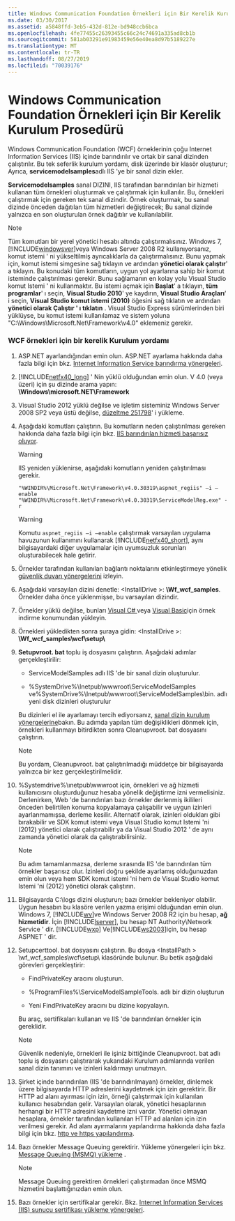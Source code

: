 ```yaml
---
title: Windows Communication Foundation Örnekleri için Bir Kerelik Kurulum Prosedürü
ms.date: 03/30/2017
ms.assetid: a5848ffd-3eb5-432d-812e-bd948ccb6bca
ms.openlocfilehash: 4fe77455c26393455c66c24c74691a335ad8cb1b
ms.sourcegitcommit: 581ab03291e91983459e56e40ea8d97b5189227e
ms.translationtype: MT
ms.contentlocale: tr-TR
ms.lasthandoff: 08/27/2019
ms.locfileid: "70039176"
---
```

# <a name="one-time-setup-procedure-for-the-windows-communication-foundation-samples"></a>Windows Communication Foundation Örnekleri için Bir Kerelik Kurulum Prosedürü

Windows Communication Foundation (WCF) örneklerinin çoğu Internet Information Services (IIS) içinde barındırılır ve ortak bir sanal dizinden çalıştırılır. Bu tek seferlik kurulum yordamı, disk üzerinde bir klasör oluşturur; Ayrıca, **servicemodelsamples**adlı IIS 'ye bir sanal dizin ekler.

**Servicemodelsamples** sanal DIZINI, IIS tarafından barındırılan bir hizmeti kullanan tüm örnekleri oluşturmak ve çalıştırmak için kullanılır. Bu, örnekleri çalıştırmak için gereken tek sanal dizindir. Örnek oluşturmak, bu sanal dizinde önceden dağıtılan tüm hizmetleri değiştirecek; Bu sanal dizinde yalnızca en son oluşturulan örnek dağıtılır ve kullanılabilir.

> [!NOTE]
> Tüm komutları bir yerel yönetici hesabı altında çalıştırmalısınız. Windows 7, [!INCLUDE[windowsver](../../../../includes/windowsver-md.md)]veya Windows Server 2008 R2 kullanıyorsanız, komut istemi ' ni yükseltilmiş ayrıcalıklarla da çalıştırmalısınız. Bunu yapmak için, komut istemi simgesine sağ tıklayın ve ardından **yönetici olarak çalıştır**' a tıklayın. Bu konudaki tüm komutların, uygun yol ayarlarına sahip bir komut isteminde çalıştırılması gerekir.  Bunu sağlamanın en kolay yolu Visual Studio komut Istemi ' ni kullanmaktır. Bu istemi açmak için **Başlat**' a tıklayın, **tüm programlar**' ı seçin, **Visual Studio 2010**' ye kaydırın, **Visual Studio Araçları**' i seçin, **Visual Studio komut istemi (2010)** öğesini sağ tıklatın ve ardından **yönetici olarak Çalıştır ' ı tıklatın** . Visual Studio Express sürümlerinden biri yüklüyse, bu komut istemi kullanılamaz ve sistem yoluna "C:\Windows\Microsoft.Net\Framework\v4.0" eklemeniz gerekir.

### <a name="one-time-setup-procedure-for-wcf-samples"></a>WCF örnekleri için bir kerelik Kurulum yordamı

1. ASP.NET ayarlandığından emin olun. ASP.NET ayarlama hakkında daha fazla bilgi için bkz. [Internet Information Service barındırma yönergeleri](../../../../docs/framework/wcf/samples/internet-information-service-hosting-instructions.md).

2. [!INCLUDE[netfx40_long](../../../../includes/netfx40-long-md.md)] ' Nin yüklü olduğundan emin olun. V 4.0 (veya üzeri) için şu dizinde arama yapın: **\Windows\microsoft.NET\Framework**

3. Visual Studio 2012 yüklü değilse ve işletim sisteminiz Windows Server 2008 SP2 veya üstü değilse, [düzeltme 251798](https://go.microsoft.com/fwlink/?LinkId=184693)' i yükleme.

4. Aşağıdaki komutları çalıştırın. Bu komutların neden çalıştırılması gereken hakkında daha fazla bilgi için bkz. [IIS barındırılan hizmeti başarısız oluyor](https://docs.microsoft.com/previous-versions/dotnet/netframework-3.5/ms752252(v=vs.90)).

    > [!WARNING]
    > IIS yeniden yüklenirse, aşağıdaki komutların yeniden çalıştırılması gerekir.

    ```
    "%WINDIR%\Microsoft.Net\Framework\v4.0.30319\aspnet_regiis" –i –enable
    "%WINDIR%\Microsoft.Net\Framework\v4.0.30319\ServiceModelReg.exe" -r
    ```

    > [!WARNING]
    > Komutu `aspnet_regiis –i –enable` çalıştırmak varsayılan uygulama havuzunun kullanımını kullanarak [!INCLUDE[netfx40_short](../../../../includes/netfx40-short-md.md)], aynı bilgisayardaki diğer uygulamalar için uyumsuzluk sorunları oluşturabilecek hale getirir.

5. Örnekler tarafından kullanılan bağlantı noktalarını etkinleştirmeye yönelik [güvenlik duvarı yönergelerini](../../../../docs/framework/wcf/samples/firewall-instructions.md) izleyin.

6. Aşağıdaki varsayılan dizini denetle: \<InstallDrive >: **\Wf_wcf_samples**. Örnekler daha önce yüklenmişse, bu varsayılan dizindir.

7. Örnekler yüklü değilse, bunları [Visual C# ](https://go.microsoft.com/fwlink/?LinkId=190939) veya [Visual Basic](https://go.microsoft.com/fwlink/?LinkID=193373)için örnek indirme konumundan yükleyin.

8. Örnekleri yükledikten sonra şuraya gidin: \<InstallDrive >: **\Wf_wcf_samples\wcf\setup\\**

9. **Setupvroot. bat** toplu iş dosyasını çalıştırın. Aşağıdaki adımlar gerçekleştirilir:

    - ServiceModelSamples adlı IIS 'de bir sanal dizin oluşturulur.

    - %SystemDrive%\Inetpub\wwwroot\ServiceModelSamples ve%SystemDrive%\Inetpub\wwwroot\ServiceModelSamples\bin. adlı yeni disk dizinleri oluşturulur

    Bu dizinleri el ile ayarlamayı tercih ediyorsanız, [sanal dizin kurulum yönergelerine](../../../../docs/framework/wcf/samples/virtual-directory-setup-instructions.md)bakın. Bu adımda yapılan tüm değişiklikleri dönmek için, örnekleri kullanmayı bitirdikten sonra Cleanupvroot. bat dosyasını çalıştırın.

    > [!NOTE]
    > Bu yordam, Cleanupvroot. bat çalıştırılmadığı müddetçe bir bilgisayarda yalnızca bir kez gerçekleştirilmelidir.

10. %Systemdrive%\ınetpub\wwwroot için, örnekleri ve ağ hizmeti kullanıcısını oluşturduğunuz hesaba yönelik değiştirme izni vermelisiniz. Derlenirken, Web 'de barındırılan bazı örnekler derlenmiş ikilileri önceden belirtilen konuma kopyalamaya çalışabilir ve uygun izinleri ayarlanmamışsa, derleme kesilir. Alternatif olarak, izinleri oldukları gibi bırakabilir ve SDK komut istemi veya Visual Studio komut Istemi 'ni (2012) yönetici olarak çalıştırabilir ya da Visual Studio 2012 ' de aynı zamanda yönetici olarak da çalıştırabilirsiniz.

    > [!NOTE]
    > Bu adım tamamlanmazsa, derleme sırasında IIS 'de barındırılan tüm örnekler başarısız olur. İzinleri doğru şekilde ayarlamış olduğunuzdan emin olun veya hem SDK komut istemi 'ni hem de Visual Studio komut Istemi 'ni (2012) yönetici olarak çalıştırın.

11. Bilgisayarda C:\logs dizini oluşturun; bazı örnekler bekleniyor olabilir. Uygun hesabın bu klasöre verilen yazma erişimi olduğundan emin olun. Windows 7, [!INCLUDE[wv](../../../../includes/wv-md.md)]ve Windows Server 2008 R2 için bu hesap, **ağ hizmetidir**. İçin [!INCLUDE[lserver](../../../../includes/lserver-md.md)], bu hesap NT Authority\Network Service ' dir. [!INCLUDE[wxp](../../../../includes/wxp-md.md)] Ve[!INCLUDE[ws2003](../../../../includes/ws2003-md.md)]için, bu hesap ASPNET ' dir.

12. Setupcerttool. bat dosyasını çalıştırın. Bu dosya \<InstallPath > \wf_wcf_samples\wcf\setup\ klasöründe bulunur.  Bu betik aşağıdaki görevleri gerçekleştirir:

    - FindPrivateKey aracını oluşturun.

    - %ProgramFiles%\ServiceModelSampleTools. adlı bir dizin oluşturun

    - Yeni FindPrivateKey aracını bu dizine kopyalayın.

    Bu araç, sertifikaları kullanan ve IIS 'de barındırılan örnekler için gereklidir.

    > [!NOTE]
    > Güvenlik nedeniyle, örnekleri ile işiniz bittiğinde Cleanupvroot. bat adlı toplu iş dosyasını çalıştırarak yukarıdaki Kurulum adımlarında verilen sanal dizin tanımını ve izinleri kaldırmayı unutmayın.

13. Şirket içinde barındırılan (IIS 'de barındırılmayan) örnekler, dinlemek üzere bilgisayarda HTTP adreslerini kaydetmek için izin gerektirir. Bir HTTP ad alanı ayırması için izin, örneği çalıştırmak için kullanılan kullanıcı hesabından gelir. Varsayılan olarak, yönetici hesaplarının herhangi bir HTTP adresini kaydetme izni vardır. Yönetici olmayan hesaplara, örnekler tarafından kullanılan HTTP ad alanları için izin verilmesi gerekir. Ad alanı ayırmalarını yapılandırma hakkında daha fazla bilgi için bkz. [http ve https yapılandırma](../../../../docs/framework/wcf/feature-details/configuring-http-and-https.md).

14. Bazı örnekler Message Queuing gerektirir. Yükleme yönergeleri için bkz. [Message Queuing (MSMQ) yükleme](../../../../docs/framework/wcf/samples/installing-message-queuing-msmq.md) .

    > [!NOTE]
    > Message Queuing gerektiren örnekleri çalıştırmadan önce MSMQ hizmetini başlattığınızdan emin olun.

15. Bazı örnekler için sertifikalar gerekir. Bkz. [Internet Information Services (IIS) sunucu sertifikası yükleme yönergeleri](../../../../docs/framework/wcf/samples/iis-server-certificate-installation-instructions.md).

